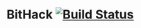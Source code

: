 BitHack [![Build Status](https://travis-ci.org/fshp/BitHack.png?branch=master)](https://travis-ci.org/fshp/BitHack)
=======
